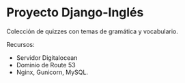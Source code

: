 # Proyecto Django-Inglés

Colección de quizzes con temas de gramática y vocabulario.

Recursos:

- Servidor Digitalocean
- Dominio de Route 53
- Nginx, Gunicorn, MySQL.
